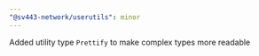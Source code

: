 ```yaml
---
"@sv443-network/userutils": minor
---
```


Added utility type `Prettify` to make complex types more readable
